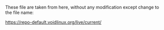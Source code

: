 These file are taken from here, without any modification except change to the file name:

https://repo-default.voidlinux.org/live/current/
